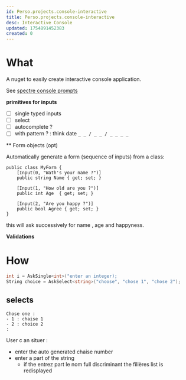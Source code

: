 ```yaml
---
id: Perso.projects.console-interactive
title: Perso.projects.console-interactive
desc: Interactive Console
updated: 1754891452383
created: 0
---
```

# What
A nuget to easily create interactive console application.

See [spectre console prompts](https://spectreconsole.net/prompts/)

 **primitives for inputs**
- [ ] single  typed inputs
- [ ] select
- [ ] autocomplete ?
- [ ] with pattern ? : think date `_ _ / _ _ / _ _ _ _`

** Form objects (opt)

Automatically generate a form (sequence of inputs) from a class:
```
public class MyForm {
    [Input(0, "Wath's your name ?")]
    public string Name { get; set; }
    
    [Input(1, "How old are you ?")]
    public int Age  { get; set; }
    
    [Input(2, "Are you happy ?")]
    public bool Agree { get; set; }
}
```
this will ask successively for name , age and happyness.

**Validations**

# How
```csharp
int i = AskSingle<int>("enter an integer);
String choice = AskSelect<string>("choose", "chose 1", "chose 2");
```

## selects 
```
Chose one : 
- 1 : chaise 1
- 2 : choice 2
:
```
User c an situer : 
- enter the auto generated chaise number
- enter a part of the string
   - if the entrez part le nom full discriminant the filières list is redisplayed

